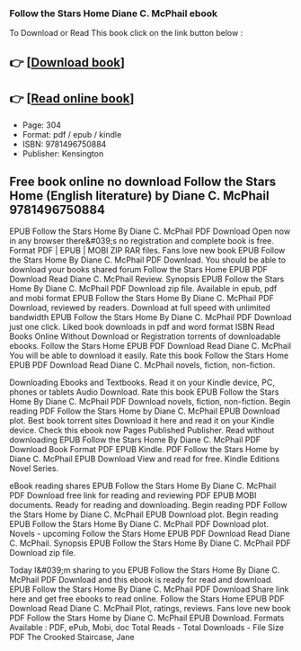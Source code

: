 ### Follow the Stars Home Diane C. McPhail ebook

To Download or Read This book click on the link button below :

## 👉  [**[Download book](http://get-pdfs.com/download.php?group=book&from=github.com&id=717668&lnk=1061 "Download book")**]

## 👉  [**[Read online book](http://get-pdfs.com/download.php?group=book&from=github.com&id=717668&lnk=1061 "Read online book")**]


* Page: 304
* Format: pdf / epub / kindle
* ISBN: 9781496750884
* Publisher: Kensington



## Free book online no download Follow the Stars Home (English literature) by Diane C. McPhail 9781496750884


EPUB Follow the Stars Home By Diane C. McPhail PDF Download Open now in any browser there&amp;#039;s no registration and complete book is free. Format PDF | EPUB | MOBI ZIP RAR files. Fans love new book EPUB Follow the Stars Home By Diane C. McPhail PDF Download. You should be able to download your books shared forum Follow the Stars Home EPUB PDF Download Read Diane C. McPhail Review. Synopsis EPUB Follow the Stars Home By Diane C. McPhail PDF Download zip file. Available in epub, pdf and mobi format EPUB Follow the Stars Home By Diane C. McPhail PDF Download, reviewed by readers. Download at full speed with unlimited bandwidth EPUB Follow the Stars Home By Diane C. McPhail PDF Download just one click. Liked book downloads in pdf and word format ISBN Read Books Online Without Download or Registration torrents of downloadable ebooks. Follow the Stars Home EPUB PDF Download Read Diane C. McPhail You will be able to download it easily. Rate this book Follow the Stars Home EPUB PDF Download Read Diane C. McPhail novels, fiction, non-fiction.

Downloading Ebooks and Textbooks. Read it on your Kindle device, PC, phones or tablets Audio Download. Rate this book EPUB Follow the Stars Home By Diane C. McPhail PDF Download novels, fiction, non-fiction. Begin reading PDF Follow the Stars Home by Diane C. McPhail EPUB Download plot. Best book torrent sites Download it here and read it on your Kindle device. Check this ebook now Pages Published Publisher. Read without downloading EPUB Follow the Stars Home By Diane C. McPhail PDF Download Book Format PDF EPUB Kindle. PDF Follow the Stars Home by Diane C. McPhail EPUB Download View and read for free. Kindle Editions Novel Series.

eBook reading shares EPUB Follow the Stars Home By Diane C. McPhail PDF Download free link for reading and reviewing PDF EPUB MOBI documents. Ready for reading and downloading. Begin reading PDF Follow the Stars Home by Diane C. McPhail EPUB Download plot. Begin reading EPUB Follow the Stars Home By Diane C. McPhail PDF Download plot. Novels - upcoming Follow the Stars Home EPUB PDF Download Read Diane C. McPhail. Synopsis EPUB Follow the Stars Home By Diane C. McPhail PDF Download zip file.

Today I&amp;#039;m sharing to you EPUB Follow the Stars Home By Diane C. McPhail PDF Download and this ebook is ready for read and download. EPUB Follow the Stars Home By Diane C. McPhail PDF Download Share link here and get free ebooks to read online. Follow the Stars Home EPUB PDF Download Read Diane C. McPhail Plot, ratings, reviews. Fans love new book PDF Follow the Stars Home by Diane C. McPhail EPUB Download. Formats Available : PDF, ePub, Mobi, doc Total Reads - Total Downloads - File Size PDF The Crooked Staircase, Jane





